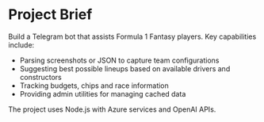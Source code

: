 # Project Brief

Build a Telegram bot that assists Formula 1 Fantasy players. Key capabilities include:
- Parsing screenshots or JSON to capture team configurations
- Suggesting best possible lineups based on available drivers and constructors
- Tracking budgets, chips and race information
- Providing admin utilities for managing cached data

The project uses Node.js with Azure services and OpenAI APIs.
